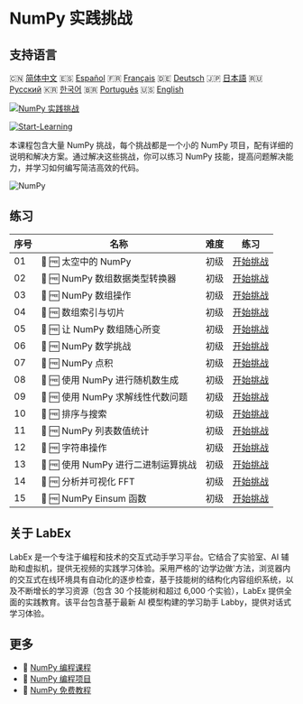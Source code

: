 # NumPy 实践挑战

## 支持语言

🇨🇳 [简体中文](README_zh.md) 🇪🇸 [Español](README_es.md) 🇫🇷 [Français](README_fr.md) 🇩🇪 [Deutsch](README_de.md) 🇯🇵 [日本語](README_ja.md) 🇷🇺 [Русский](README_ru.md) 🇰🇷 [한국어](README_ko.md) 🇧🇷 [Português](README_pt.md) 🇺🇸 [English](README.md) 

[![NumPy 实践挑战](https://cover-creator.labex.io/numpy-practice-challenges.png?lang=zh)](https://labex.io/zh/courses/numpy-practice-challenges)

[![Start-Learning](https://img.shields.io/badge/Start-Learning-whitesmoke?style=for-the-badge)](https://labex.io/zh/courses/numpy-practice-challenges)

本课程包含大量 NumPy 挑战，每个挑战都是一个小的 NumPy 项目，配有详细的说明和解决方案。通过解决这些挑战，你可以练习 NumPy 技能，提高问题解决能力，并学习如何编写简洁高效的代码。

![NumPy](https://img.shields.io/badge/NumPy-whitesmoke?style=for-the-badge&logo=numpy)


## 练习

|   序号 | 名称                                | 难度   | 练习                                                                                                                |
|--------|-------------------------------------|--------|---------------------------------------------------------------------------------------------------------------------|
|     01 | 🎯 🆓 太空中的 NumPy                | 初级   | <a target='_blank' href='https://labex.io/zh/labs/numpy-numpy-in-space-33961'>开始挑战</a>                          |
|     02 | 🎯 🆓 NumPy 数组数据类型转换器      | 初级   | <a target='_blank' href='https://labex.io/zh/labs/numpy-numpy-array-datatype-converter-9187'>开始挑战</a>           |
|     03 | 🎯 🆓 NumPy 数组操作                | 初级   | <a target='_blank' href='https://labex.io/zh/labs/numpy-numpy-array-operation-8708'>开始挑战</a>                    |
|     04 | 🎯 🆓 数组索引与切片                | 初级   | <a target='_blank' href='https://labex.io/zh/labs/numpy-array-indexing-and-slicing-38504'>开始挑战</a>              |
|     05 | 🎯 🆓 让 NumPy 数组随心所变         | 初级   | <a target='_blank' href='https://labex.io/zh/labs/numpy-make-numpy-array-your-shape-8687'>开始挑战</a>              |
|     06 | 🎯 🆓 NumPy 数学挑战                | 初级   | <a target='_blank' href='https://labex.io/zh/tutorials/python-numpy-math-games-10'>开始挑战</a>                     |
|     07 | 🎯 🆓 NumPy 点积                    | 初级   | <a target='_blank' href='https://labex.io/zh/labs/numpy-numpy-dot-product-8737'>开始挑战</a>                        |
|     08 | 🎯 🆓 使用 NumPy 进行随机数生成     | 初级   | <a target='_blank' href='https://labex.io/zh/labs/numpy-random-number-generation-with-numpy-34635'>开始挑战</a>     |
|     09 | 🎯 🆓 使用 NumPy 求解线性代数问题   | 初级   | <a target='_blank' href='https://labex.io/zh/labs/numpy-linear-algebra-solving-with-numpy-8000'>开始挑战</a>        |
|     10 | 🎯 🆓 排序与搜索                    | 初级   | <a target='_blank' href='https://labex.io/zh/labs/numpy-sorting-and-searching-154566'>开始挑战</a>                  |
|     11 | 🎯 🆓 NumPy 列表数值统计            | 初级   | <a target='_blank' href='https://labex.io/zh/labs/numpy-numpy-list-value-statistics-664'>开始挑战</a>               |
|     12 | 🎯 🆓 字符串操作                    | 初级   | <a target='_blank' href='https://labex.io/zh/labs/python-string-operations-148882'>开始挑战</a>                     |
|     13 | 🎯 🆓 使用 NumPy 进行二进制运算挑战 | 初级   | <a target='_blank' href='https://labex.io/zh/labs/numpy-binary-operations-challenge-with-numpy-153823'>开始挑战</a> |
|     14 | 🎯 🆓 分析并可视化 FFT              | 初级   | <a target='_blank' href='https://labex.io/zh/labs/numpy-analyze-and-visualize-fft-55715'>开始挑战</a>               |
|     15 | 🎯 🆓 NumPy Einsum 函数             | 初级   | <a target='_blank' href='https://labex.io/zh/tutorials/numpy-numpy-einsum-function-8001'>开始挑战</a>               |

## 关于 LabEx

LabEx 是一个专注于编程和技术的交互式动手学习平台。它结合了实验室、AI 辅助和虚拟机，提供无视频的实践学习体验。采用严格的'边学边做'方法，浏览器内的交互式在线环境具有自动化的逐步检查，基于技能树的结构化内容组织系统，以及不断增长的学习资源（包含 30 个技能树和超过 6,000 个实验），LabEx 提供全面的实践教育。该平台包含基于最新 AI 模型构建的学习助手 Labby，提供对话式学习体验。

## 更多

- 🔗 [NumPy 编程课程](https://github.com/labex-labs/awesome-programming-courses)
- 🔗 [NumPy 编程项目](https://github.com/labex-labs/awesome-programming-projects)
- 🔗 [NumPy 免费教程](https://github.com/labex-labs/numpy-free-tutorials)


